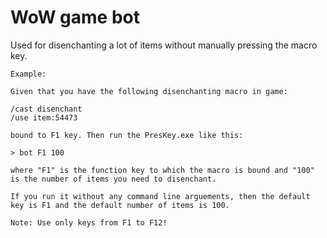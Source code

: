 # WoW game bot

Used for disenchanting a lot of items without manually pressing the macro key.

```
Example:

Given that you have the following disenchanting macro in game:

/cast disenchant
/use item:54473

bound to F1 key. Then run the PresKey.exe like this:

> bot F1 100

where "F1" is the function key to which the macro is bound and "100" is the number of items you need to disenchant.

If you run it without any command line arguements, then the default key is F1 and the default number of items is 100.

Note: Use only keys from F1 to F12!

```
